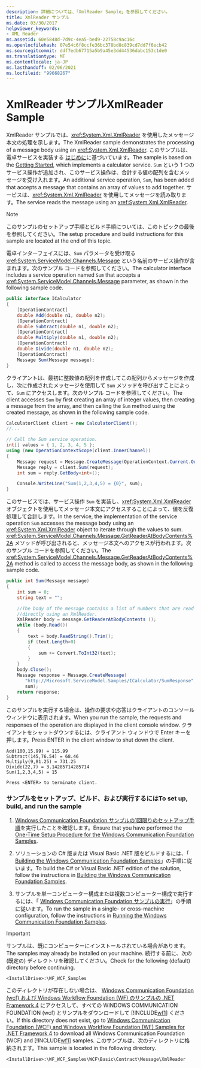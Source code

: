 ```yaml
---
description: 詳細については、「XmlReader Sample」を参照してください。
title: XmlReader サンプル
ms.date: 03/30/2017
helpviewer_keywords:
- XML Reader
ms.assetid: 60e5848d-7d9c-4ea5-bed9-22758c9ac16c
ms.openlocfilehash: 07e54c6f8ccfe36bc378bd8c839cd7dd7f6ecb42
ms.sourcegitcommit: ddf7edb67715a5b9a45e3dd44536dabc153c1de0
ms.translationtype: MT
ms.contentlocale: ja-JP
ms.lasthandoff: 02/06/2021
ms.locfileid: "99668267"
---
```

# <a name="xmlreader-sample"></a><span data-ttu-id="6b63a-103">XmlReader サンプル</span><span class="sxs-lookup"><span data-stu-id="6b63a-103">XmlReader Sample</span></span>

<span data-ttu-id="6b63a-104">XmlReader サンプルでは、<xref:System.Xml.XmlReader> を使用したメッセージ本文の処理を示します。</span><span class="sxs-lookup"><span data-stu-id="6b63a-104">The XmlReader sample demonstrates the processing of a message body using an <xref:System.Xml.XmlReader>.</span></span> <span data-ttu-id="6b63a-105">このサンプルは、電卓サービスを実装する [はじめに](getting-started-sample.md)に基づいています。</span><span class="sxs-lookup"><span data-stu-id="6b63a-105">The sample is based on the [Getting Started](getting-started-sample.md), which implements a calculator service.</span></span> <span data-ttu-id="6b63a-106">`Sum` という 1 つのサービス操作が追加され、このサービス操作は、合計する値の配列を含むメッセージを受け入れます。</span><span class="sxs-lookup"><span data-stu-id="6b63a-106">An additional service operation, `Sum`, has been added that accepts a message that contains an array of values to add together.</span></span> <span data-ttu-id="6b63a-107">サービスは、<xref:System.Xml.XmlReader> を使用してメッセージを読み取ります。</span><span class="sxs-lookup"><span data-stu-id="6b63a-107">The service reads the message using an <xref:System.Xml.XmlReader>.</span></span>

> [!NOTE]
> <span data-ttu-id="6b63a-108">このサンプルのセットアップ手順とビルド手順については、このトピックの最後を参照してください。</span><span class="sxs-lookup"><span data-stu-id="6b63a-108">The setup procedure and build instructions for this sample are located at the end of this topic.</span></span>

<span data-ttu-id="6b63a-109">電卓インターフェイスには、`Sum` パラメータを受け取る <xref:System.ServiceModel.Channels.Message> という名前のサービス操作が含まれます。次のサンプル コードを参照してください。</span><span class="sxs-lookup"><span data-stu-id="6b63a-109">The calculator interface includes a service operation named `Sum` that accepts a <xref:System.ServiceModel.Channels.Message> parameter, as shown in the following sample code.</span></span>

```csharp
public interface ICalculator
{
    [OperationContract]
    double Add(double n1, double n2);
    [OperationContract]
    double Subtract(double n1, double n2);
    [OperationContract]
    double Multiply(double n1, double n2);
    [OperationContract]
    double Divide(double n1, double n2);
    [OperationContract]
    Message Sum(Message message);
}
```

<span data-ttu-id="6b63a-110">クライアントは、最初に整数値の配列を作成してこの配列からメッセージを作成し、次に作成されたメッセージを使用して `Sum` メソッドを呼び出すことによって、`Sum` にアクセスします。次のサンプル コードを参照してください。</span><span class="sxs-lookup"><span data-stu-id="6b63a-110">The client accesses `Sum` by first creating an array of integer values, then creating a message from the array, and then calling the `Sum` method using the created message, as shown in the following sample code.</span></span>

```csharp
CalculatorClient client = new CalculatorClient();
//...

// Call the Sum service operation.
int[] values = { 1, 2, 3, 4, 5 };
using (new OperationContextScope(client.InnerChannel))
{
    Message request = Message.CreateMessage(OperationContext.Current.OutgoingMessageHeaders.MessageVersion, "http://Microsoft.ServiceModel.Samples/ICalculator/Sum", values);
    Message reply = client.Sum(request);
    int sum = reply.GetBody<int>();

    Console.WriteLine("Sum(1,2,3,4,5) = {0}", sum);
}
```

<span data-ttu-id="6b63a-111">このサービスでは、サービス操作 `Sum` を実装し、<xref:System.Xml.XmlReader> オブジェクトを使用してメッセージ本文にアクセスすることによって、値を反復処理して合計します。</span><span class="sxs-lookup"><span data-stu-id="6b63a-111">In the service, the implementation of the service operation `Sum` accesses the message body using an <xref:System.Xml.XmlReader> object to iterate through the values to sum.</span></span> <span data-ttu-id="6b63a-112"><xref:System.ServiceModel.Channels.Message.GetReaderAtBodyContents%2A> メソッドが呼び出されると、メッセージ本文へのアクセスが行われます。次のサンプル コードを参照してください。</span><span class="sxs-lookup"><span data-stu-id="6b63a-112">The <xref:System.ServiceModel.Channels.Message.GetReaderAtBodyContents%2A> method is called to access the message body, as shown in the following sample code.</span></span>

```csharp
public int Sum(Message message)
{
    int sum = 0;
    string text = "";

    //The body of the message contains a list of numbers that are read
    //directly using an XmlReader.
    XmlReader body = message.GetReaderAtBodyContents ();
    while (body.Read())
    {
        text = body.ReadString().Trim();
        if (text.Length>0)
        {
            sum += Convert.ToInt32(text);
        }
    }
    body.Close();
    Message response = Message.CreateMessage(
       "http://Microsoft.ServiceModel.Samples/ICalculator/SumResponse",
       sum);
    return response;
}
```

<span data-ttu-id="6b63a-113">このサンプルを実行する場合は、操作の要求や応答はクライアントのコンソール ウィンドウに表示されます。</span><span class="sxs-lookup"><span data-stu-id="6b63a-113">When you run the sample, the requests and responses of the operation are displayed in the client console window.</span></span> <span data-ttu-id="6b63a-114">クライアントをシャットダウンするには、クライアント ウィンドウで Enter キーを押します。</span><span class="sxs-lookup"><span data-stu-id="6b63a-114">Press ENTER in the client window to shut down the client.</span></span>

```console
Add(100,15.99) = 115.99
Subtract(145,76.54) = 68.46
Multiply(9,81.25) = 731.25
Divide(22,7) = 3.14285714285714
Sum(1,2,3,4,5) = 15

Press <ENTER> to terminate client.
```

### <a name="to-set-up-build-and-run-the-sample"></a><span data-ttu-id="6b63a-115">サンプルをセットアップ、ビルド、および実行するには</span><span class="sxs-lookup"><span data-stu-id="6b63a-115">To set up, build, and run the sample</span></span>

1. <span data-ttu-id="6b63a-116">[Windows Communication Foundation サンプルの1回限りのセットアップ手順](one-time-setup-procedure-for-the-wcf-samples.md)を実行したことを確認します。</span><span class="sxs-lookup"><span data-stu-id="6b63a-116">Ensure that you have performed the [One-Time Setup Procedure for the Windows Communication Foundation Samples](one-time-setup-procedure-for-the-wcf-samples.md).</span></span>

2. <span data-ttu-id="6b63a-117">ソリューションの C# 版または Visual Basic .NET 版をビルドするには、「 [Building the Windows Communication Foundation Samples](building-the-samples.md)」の手順に従います。</span><span class="sxs-lookup"><span data-stu-id="6b63a-117">To build the C# or Visual Basic .NET edition of the solution, follow the instructions in [Building the Windows Communication Foundation Samples](building-the-samples.md).</span></span>

3. <span data-ttu-id="6b63a-118">サンプルを単一コンピューター構成または複数コンピューター構成で実行するには、「 [Windows Communication Foundation サンプルの実行](running-the-samples.md)」の手順に従います。</span><span class="sxs-lookup"><span data-stu-id="6b63a-118">To run the sample in a single- or cross-machine configuration, follow the instructions in [Running the Windows Communication Foundation Samples](running-the-samples.md).</span></span>

> [!IMPORTANT]
> <span data-ttu-id="6b63a-119">サンプルは、既にコンピューターにインストールされている場合があります。</span><span class="sxs-lookup"><span data-stu-id="6b63a-119">The samples may already be installed on your machine.</span></span> <span data-ttu-id="6b63a-120">続行する前に、次の (既定の) ディレクトリを確認してください。</span><span class="sxs-lookup"><span data-stu-id="6b63a-120">Check for the following (default) directory before continuing.</span></span>
>
> `<InstallDrive>:\WF_WCF_Samples`
>
> <span data-ttu-id="6b63a-121">このディレクトリが存在しない場合は、 [Windows Communication Foundation (wcf) および Windows Workflow Foundation (WF) のサンプルの .NET Framework 4](https://www.microsoft.com/download/details.aspx?id=21459) にアクセスして、すべての WINDOWS COMMUNICATION FOUNDATION (wcf) とサンプルをダウンロードして [!INCLUDE[wf1](../../../../includes/wf1-md.md)] ください。</span><span class="sxs-lookup"><span data-stu-id="6b63a-121">If this directory does not exist, go to [Windows Communication Foundation (WCF) and Windows Workflow Foundation (WF) Samples for .NET Framework 4](https://www.microsoft.com/download/details.aspx?id=21459) to download all Windows Communication Foundation (WCF) and [!INCLUDE[wf1](../../../../includes/wf1-md.md)] samples.</span></span> <span data-ttu-id="6b63a-122">このサンプルは、次のディレクトリに格納されます。</span><span class="sxs-lookup"><span data-stu-id="6b63a-122">This sample is located in the following directory.</span></span>
>
> `<InstallDrive>:\WF_WCF_Samples\WCF\Basic\Contract\Message\XmlReader`
